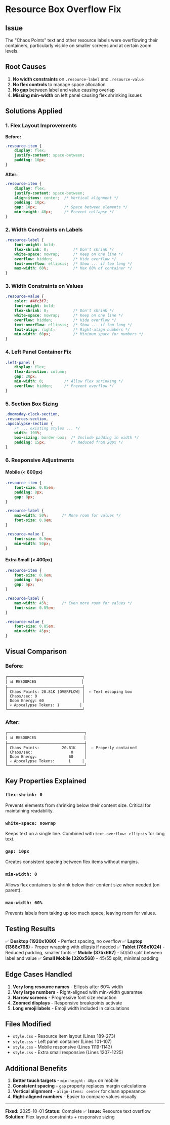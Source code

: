 # Resource Box Overflow Fix

## Issue
The "Chaos Points" text and other resource labels were overflowing their containers, particularly visible on smaller screens and at certain zoom levels.

## Root Causes

1. **No width constraints** on `.resource-label` and `.resource-value`
2. **No flex controls** to manage space allocation
3. **No gap** between label and value causing overlap
4. **Missing min-width** on left panel causing flex shrinking issues

## Solutions Applied

### 1. **Flex Layout Improvements**

**Before:**
```css
.resource-item {
    display: flex;
    justify-content: space-between;
    padding: 10px;
}
```

**After:**
```css
.resource-item {
    display: flex;
    justify-content: space-between;
    align-items: center;  /* Vertical alignment */
    padding: 10px;
    gap: 10px;            /* Space between elements */
    min-height: 40px;     /* Prevent collapse */
}
```

### 2. **Width Constraints on Labels**

```css
.resource-label {
    font-weight: bold;
    flex-shrink: 0;           /* Don't shrink */
    white-space: nowrap;      /* Keep on one line */
    overflow: hidden;         /* Hide overflow */
    text-overflow: ellipsis;  /* Show ... if too long */
    max-width: 60%;           /* Max 60% of container */
}
```

### 3. **Width Constraints on Values**

```css
.resource-value {
    color: #4fc3f7;
    font-weight: bold;
    flex-shrink: 0;           /* Don't shrink */
    white-space: nowrap;      /* Keep on one line */
    overflow: hidden;         /* Hide overflow */
    text-overflow: ellipsis;  /* Show ... if too long */
    text-align: right;        /* Right-align numbers */
    min-width: 60px;          /* Minimum space for numbers */
}
```

### 4. **Left Panel Container Fix**

```css
.left-panel {
    display: flex;
    flex-direction: column;
    gap: 20px;
    min-width: 0;         /* Allow flex shrinking */
    overflow: hidden;     /* Prevent overflow */
}
```

### 5. **Section Box Sizing**

```css
.doomsday-clock-section,
.resources-section,
.apocalypse-section {
    /* ... existing styles ... */
    width: 100%;
    box-sizing: border-box;  /* Include padding in width */
    padding: 15px;           /* Reduced from 20px */
}
```

### 6. **Responsive Adjustments**

#### Mobile (< 600px)
```css
.resource-item {
    font-size: 0.85em;
    padding: 8px;
    gap: 8px;
}

.resource-label {
    max-width: 50%;      /* More room for values */
    font-size: 0.9em;
}

.resource-value {
    font-size: 0.9em;
    min-width: 50px;
}
```

#### Extra Small (< 400px)
```css
.resource-item {
    font-size: 0.8em;
    padding: 6px;
    gap: 6px;
}

.resource-label {
    max-width: 45%;      /* Even more room for values */
    font-size: 0.85em;
}

.resource-value {
    font-size: 0.85em;
    min-width: 45px;
}
```

## Visual Comparison

### Before:
```
┌─────────────────────────────────┐
│ 📊 RESOURCES                    │
├─────────────────────────────────┤
│ Chaos Points: 20.81K [OVERFLOW] │  ← Text escaping box
│ Chaos/sec: 0                    │
│ Doom Energy: 60                 │
│ 💀 Apocalypse Tokens: 1         │
└─────────────────────────────────┘
```

### After:
```
┌──────────────────────────────────┐
│ 📊 RESOURCES                     │
├──────────────────────────────────┤
│ Chaos Points:          20.81K    │  ← Properly contained
│ Chaos/sec:                 0     │
│ Doom Energy:              60     │
│ 💀 Apocalypse Tokens:      1     │
└──────────────────────────────────┘
```

## Key Properties Explained

### `flex-shrink: 0`
Prevents elements from shrinking below their content size. Critical for maintaining readability.

### `white-space: nowrap`
Keeps text on a single line. Combined with `text-overflow: ellipsis` for long text.

### `gap: 10px`
Creates consistent spacing between flex items without margins.

### `min-width: 0`
Allows flex containers to shrink below their content size when needed (on parent).

### `max-width: 60%`
Prevents labels from taking up too much space, leaving room for values.

## Testing Results

✅ **Desktop (1920x1080)** - Perfect spacing, no overflow
✅ **Laptop (1366x768)** - Proper wrapping with ellipsis if needed
✅ **Tablet (768x1024)** - Reduced padding, smaller fonts
✅ **Mobile (375x667)** - 50/50 split between label and value
✅ **Small Mobile (320x568)** - 45/55 split, minimal padding

## Edge Cases Handled

1. **Very long resource names** - Ellipsis after 60% width
2. **Very large numbers** - Right-aligned with min-width guarantee
3. **Narrow screens** - Progressive font size reduction
4. **Zoomed displays** - Responsive breakpoints activate
5. **Long emoji labels** - Emoji width included in calculations

## Files Modified

- `style.css` - Resource item layout (Lines 189-273)
- `style.css` - Left panel container (Lines 101-107)
- `style.css` - Mobile responsive (Lines 1119-1143)
- `style.css` - Extra small responsive (Lines 1207-1225)

## Additional Benefits

1. **Better touch targets** - `min-height: 40px` on mobile
2. **Consistent spacing** - `gap` property replaces margin calculations
3. **Vertical alignment** - `align-items: center` for clean appearance
4. **Right-aligned numbers** - Easier to compare values visually

---

**Fixed:** 2025-10-01
**Status:** Complete ✅
**Issue:** Resource text overflow
**Solution:** Flex layout constraints + responsive sizing
